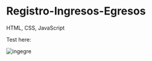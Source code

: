 # Registro-Ingresos-Egresos

HTML, CSS, JavaScript

Test here: 

![ingegre](https://user-images.githubusercontent.com/82782857/127778725-3bd4010b-2cc3-4dd2-b64f-078240f5afa2.jpg)
